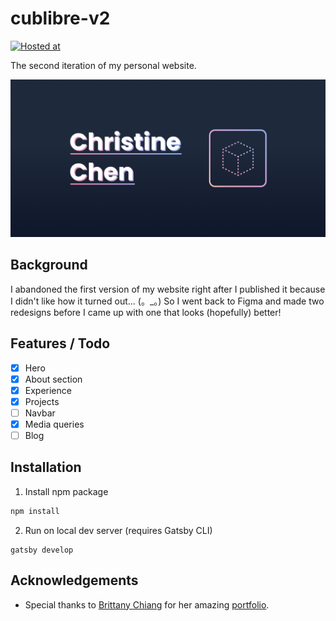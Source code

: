 # cublibre-v2

[![Hosted at](https://img.shields.io/badge/hosted%20at-cublibre.github.io%2Fpersonal--v2-blue)](https://cublibre.github.io/personal-v2/)

The second iteration of my personal website.

![Banner image](./src/images/banner.png)

## Background

I abandoned the first version of my website right after I published it because I didn't like how it turned out... (。\_。)
So I went back to Figma and made two redesigns before I came up with one that looks (hopefully) better!

## Features / Todo

- [x] Hero
- [x] About section
- [x] Experience
- [x] Projects
- [ ] Navbar
- [x] Media queries
- [ ] Blog

## Installation

1. Install npm package

```bash
npm install
```

2. Run on local dev server (requires Gatsby CLI)

```
gatsby develop
```

## Acknowledgements

- Special thanks to [Brittany Chiang](https://github.com/bchiang7/) for her amazing [portfolio](https://brittanychiang.com/).
